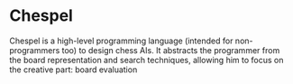 Chespel
=======

Chespel is a high-level programming language (intended for non-programmers too) to design chess AIs.
It abstracts the programmer from the board representation and search techniques,
allowing him to focus on the creative part: board evaluation
